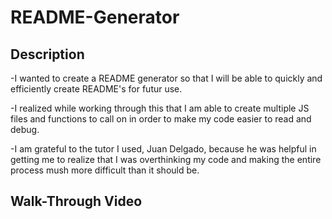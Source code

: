 # README-Generator

## Description

-I wanted to create a README generator so that I will be able to quickly and efficiently create README's for futur use.

-I realized while working through this that I am able to create multiple JS files and functions to call on in order to make my code easier to read and debug.

-I am grateful to the tutor I used, Juan Delgado, because he was helpful in getting me to realize that I was overthinking my code and making the entire process mush more difficult than it should be.

## Walk-Through Video
